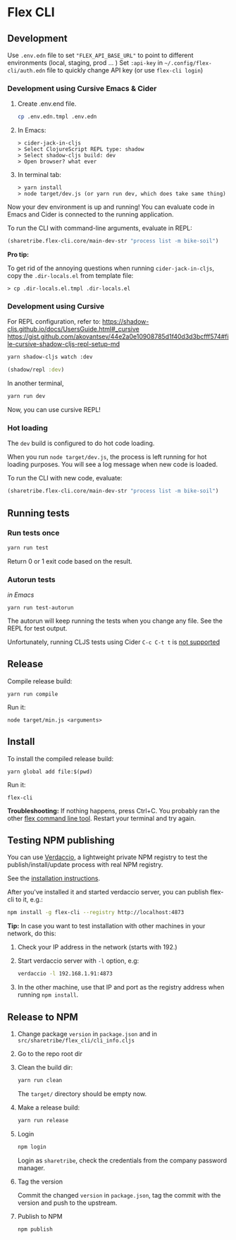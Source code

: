 # Flex CLI

## Development

Use `.env.edn` file to set `"FLEX_API_BASE_URL"` to point to different environments (local, staging, prod ... )
Set `:api-key` in `~/.config/flex-cli/auth.edn` file to quickly change API key (or use `flex-cli login`)

### Development using Cursive Emacs & Cider

1. Create .env.end file. 

    ```bash
    cp .env.edn.tmpl .env.edn
    ```

1. In Emacs:

    ```
    > cider-jack-in-cljs
    > Select ClojureScript REPL type: shadow
    > Select shadow-cljs build: dev
    > Open browser? what ever
    ```

1. In terminal tab:

    ```
    > yarn install
    > node target/dev.js (or yarn run dev, which does take same thing)
    ```

Now your dev environment is up and running! You can evaluate code in
Emacs and Cider is connected to the running application.

To run the CLI with command-line arguments, evaluate in REPL:

``` clojure
(sharetribe.flex-cli.core/main-dev-str "process list -m bike-soil")
```

**Pro tip:**

To get rid of the annoying questions when running
`cider-jack-in-cljs`, copy the `.dir-locals.el` from template file:

```
> cp .dir-locals.el.tmpl .dir-locals.el
```

### Development using Cursive

For REPL configuration, refer to:
https://shadow-cljs.github.io/docs/UsersGuide.html#_cursive
https://gist.github.com/akovantsev/44e2a0e10908785d1f40d3d3bcfff574#file-cursive-shadow-cljs-repl-setup-md

```bash
yarn shadow-cljs watch :dev
```

```clojure
(shadow/repl :dev)
```

In another terminal,

```bash
yarn run dev
```

Now, you can use cursive REPL! 

### Hot loading

The `dev` build is configured to do hot code loading.

When you run `node target/dev.js`, the process is left running for hot
loading purposes. You will see a log message when new code is loaded.

To run the CLI with new code, evaluate:

``` clojure
(sharetribe.flex-cli.core/main-dev-str "process list -m bike-soil")
```

## Running tests

### Run tests once

```bash
yarn run test
```

Return 0 or 1 exit code based on the result.

### Autorun tests

*in Emacs*

```
yarn run test-autorun
```

The autorun will keep running the tests when you change any file. See
the REPL for test output.

Unfortunately, running CLJS tests using Cider `C-c C-t t` is [not
supported](https://github.com/clojure-emacs/cider/issues/1268#issuecomment-492379163)

## Release

Compile release build:

```
yarn run compile
```

Run it:

```
node target/min.js <arguments>
```

## Install

To install the compiled release build:

```
yarn global add file:$(pwd)
```

Run it:

```
flex-cli
```

**Troubleshooting:** If nothing happens, press Ctrl+C. You probably
ran the other [flex command line
tool](https://github.com/westes/flex). Restart your terminal and try
again.

## Testing NPM publishing

You can use [Verdaccio](https://verdaccio.org/), a lightweight private
NPM registry to test the publish/install/update process with real NPM
registry.

See the [installation
instructions](https://verdaccio.org/docs/en/installation.html).

After you've installed it and started verdaccio server, you can
publish flex-cli to it, e.g.:

``` bash
npm install -g flex-cli --registry http://localhost:4873
```

**Tip:** In case you want to test installation with other machines in
your network, do this:

1. Check your IP address in the network (starts with 192.)
2. Start verdaccio server with `-l` option, e.g:

    ```bash
    verdaccio -l 192.168.1.91:4873
    ```

3. In the other machine, use that IP and port as the registry address
   when running `npm install`.

## Release to NPM

1. Change package `version` in `package.json` and in
   `src/sharetribe/flex_cli/cli_info.cljs`
2. Go to the repo root dir
3. Clean the build dir:

    ```bash
    yarn run clean
    ```

   The `target/` directory should be empty now.

4. Make a release build:

    ```bash
    yarn run release
    ```

5. Login

    ```bash
    npm login
    ```

    Login as `sharetribe`, check the credentials from the company
    password manager.

6. Tag the version

    Commit the changed `version` in `package.json`, tag the commit
    with the version and push to the upstream.

7. Publish to NPM

    ```bash
    npm publish
    ```
